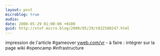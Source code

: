 ```yaml
---
layout: post
microblog: true
audio: 
date: 2008-05-29 01:00:00 +0100
guid: http://xtof.micro.blog/2008/05/29/t822580247.html
---
```

impression de l'article #gameover [yweb.com/vr](http://yweb.com/vr) - à faire : intégrer sur la page wiki #opencamp #infrastructure

